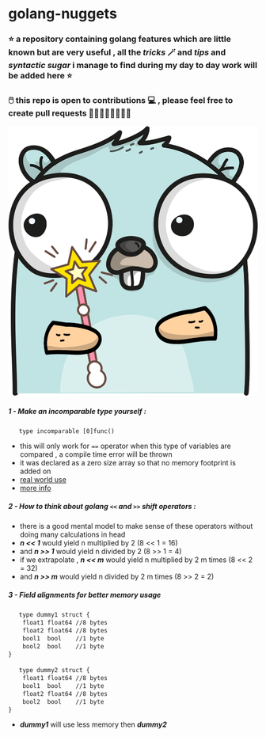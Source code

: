 # golang-nuggets
### ⭐  a repository containing golang features which are little known but are very useful , all the ***tricks*** 🪄 and ***tips*** and ***syntactic sugar*** i manage to find during my day to day work will be added here ⭐
### 🖱️ this repo is open to contributions 💻 , please feel free to create pull requests 🙏🏻🙏🏻🙏🏻🙏🏻


![alt text](https://github.com/danish-mehmood/golang-nuggets/blob/main/gopher.png)





##### 1 - Make an incomparable type yourself :
```golang
   type incomparable [0]func()
```
- this will only work for `==` operator when this type of variables are compared , a compile time error will be thrown
- it was declared as a zero size array so that no memory footprint is added on 
- [real world use ](https://github.com/golang/go/blob/master/src/net/http/http.go#L22)
- [more info](https://stackoverflow.com/questions/71031243/how-does-type-donotcompare-0func-prevent-comparability-in-golang)

##### 2 - How to think about golang `<<` and `>>` shift operators :
- there is a good mental model to make sense of these operators without doing many calculations in head
- ***n << 1*** would yield n multiplied by 2 (8 << 1 = 16)
- and ***n >> 1*** would yield n divided by 2 (8 >> 1 = 4)
- if we extrapolate , ***n << m*** would yield n multiplied by  2 m times (8 << 2 = 32)
- and ***n >> m*** would yield n divided by 2 m times (8 >> 2 = 2)

##### 3 - Field alignments for better memory usage 
```golang
   type dummy1 struct {
	float1 float64 //8 bytes
	float2 float64 //8 bytes
	bool1  bool    //1 byte
	bool2  bool    //1 byte
}

   type dummy2 struct {
	float1 float64 //8 bytes
	bool1  bool    //1 byte
	float2 float64 //8 bytes
	bool2  bool    //1 byte
}
```
- ***dummy1*** will use less memory then ***dummy2***
